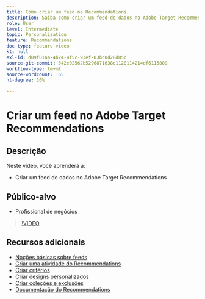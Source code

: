 ```yaml
---
title: Como criar um feed no Recommendations
description: Saiba como criar um feed de dados no Adobe Target Recommendations
role: User
level: Intermediate
topic: Personalization
feature: Recommendations
doc-type: feature video
kt: null
exl-id: d09f01aa-4b24-4f5c-93ef-03bc0d28d85c
source-git-commit: 342e02562b5296871638c1120114214df6115809
workflow-type: tm+mt
source-wordcount: '65'
ht-degree: 10%

---
```


# Criar um feed no Adobe Target Recommendations

## Descrição

Neste vídeo, você aprenderá a:

* Criar um feed de dados no Adobe Target Recommendations

## Público-alvo

* Profissional de negócios

>[!VIDEO](https://video.tv.adobe.com/v/27696?quality=12)

## Recursos adicionais

* [Noções básicas sobre feeds](understanding-feeds.md)
* [Criar uma atividade do Recommendations](create-a-recommendations-activity.md)
* [Criar critérios](create-criteria.md)
* [Criar designs personalizados](create-custom-designs.md)
* [Criar coleções e exclusões](create-collections-and-exclusions.md)
* [Documentação do Recommendations](https://experienceleague.adobe.com/docs/target/using/recommendations/recommendations.html?lang=en)
